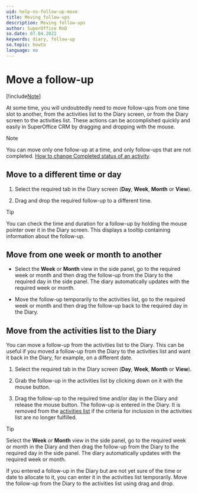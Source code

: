 ```yaml
---
uid: help-no-follow-up-move
title: Moving follow-ups
description: Moving follow-ups
author: SuperOffice RnD
so.date: 07.04.2022
keywords: diary, follow-up
so.topic: howto
language: no
---
```


# Move a follow-up

[!include[Note](includes/note-edit-followup.md)]

At some time, you will undoubtedly need to move follow-ups from one time slot to another, from the activities list to the Diary screen, or from the Diary screen to the activities list. These actions can be accomplished quickly and easily in SuperOffice CRM by dragging and dropping with the mouse.

> [!NOTE]
> You can move only one follow-up at a time, and only follow-ups that are not completed. [How to change Completed status of an activity][1].

## Move to a different time or day

1. Select the required tab in the Diary screen (**Day**, **Week**, **Month** or **View**).

2. Drag and drop the required follow-up to a different time.

> [!TIP]
> You can check the time and duration for a follow-up by holding the mouse pointer over it in the Diary screen. This displays a tooltip containing information about the follow-up.

## Move from one week or month to another

* Select the **Week** or **Month** view in the side panel, go to the required week or month and then drag the follow-up from the Diary to the required day in the side panel. The diary automatically updates with the required week or month.

* Move the follow-up temporarily to the activities list, go to the required week or month and then drag the follow-up back to the required day in the Diary.

## Move from the activities list to the Diary

You can move a follow-up from the activities list to the Diary. This can be useful if you moved a follow-up from the Diary to the activities list and want it back in the Diary, for example, on a different date.

1. Select the required tab in the Diary screen (**Day**, **Week**, **Month** or **View**).

2. Grab the follow-up in the activities list by clicking down on it with the mouse button.

3. Drag the follow-up to the required time and/or day in the Diary and release the mouse button. The follow-up is entered in the Diary. It is removed from the [activities list][2] if the criteria for inclusion in the activities list are no longer fulfilled.

> [!TIP]
> Select the **Week** or **Month** view in the side panel, go to the required week or month in the Diary and then drag the follow-up from the Diary to the required day in the side panel. The diary automatically updates with the required week or month.

If you entered a follow-up in the Diary but are not yet sure of the time or date to allocate to it, you can enter it in the activities list temporarily. Move the follow-up from the Diary to the activities list using drag and drop.

<!-- Referenced links -->
[1]: change-completed-status.md
[2]: screen/activities-tab.md

<!-- Referenced images -->

